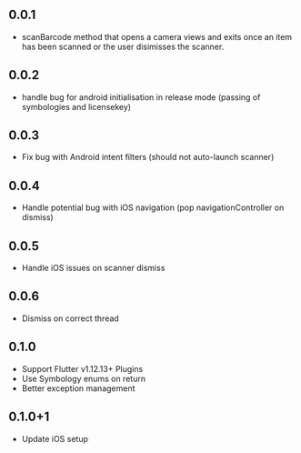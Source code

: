 ## 0.0.1

* scanBarcode method that opens a camera views and exits once an item has been scanned or the user disimisses the scanner.

## 0.0.2

* handle bug for android initialisation in release mode (passing of symbologies and licensekey)

## 0.0.3

* Fix bug with Android intent filters (should not auto-launch scanner)

## 0.0.4

* Handle potential bug with iOS navigation (pop navigationController on dismiss)

## 0.0.5

* Handle iOS issues on scanner dismiss

## 0.0.6

* Dismiss on correct thread

## 0.1.0

* Support Flutter v1.12.13+ Plugins 
* Use Symbology enums on return
* Better exception management

## 0.1.0+1

* Update iOS setup